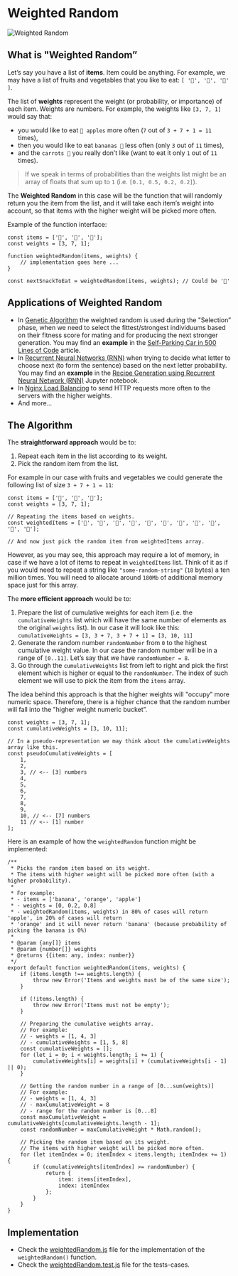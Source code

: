 Weighted Random
===============

![Weighted Random](images/cover.png)

What is "Weighted Random”
-------------------------

Let’s say you have a list of **items**. Item could be anything. For example, we may have a list of fruits and vegetables that you like to eat: `[ '🍌', '🍎', '🥕' ]`.

The list of **weights** represent the weight (or probability, or importance) of each item. Weights are numbers. For example, the weights like `[3, 7, 1]` would say that:

-   you would like to eat `🍎 apples` more often (`7` out of `3 + 7 + 1 = 11` times),
-   then you would like to eat `bananas 🍌` less often (only `3` out of `11` times),
-   and the `carrots 🥕` you really don’t like (want to eat it only `1` out of `11` times).

> If we speak in terms of probabilities than the weights list might be an array of floats that sum up to `1` (i.e. `[0.1, 0.5, 0.2, 0.2]`).

The **Weighted Random** in this case will be the function that will randomly return you the item from the list, and it will take each item’s weight into account, so that items with the higher weight will be picked more often.

Example of the function interface:

    const items = ['🍌', '🍎', '🥕'];
    const weights = [3, 7, 1];

    function weightedRandom(items, weights) {
        // implementation goes here ...
    }

    const nextSnackToEat = weightedRandom(items, weights); // Could be '🍎'

Applications of Weighted Random
-------------------------------

-   In [Genetic Algorithm](https://en.wikipedia.org/wiki/Genetic_algorithm) the weighted random is used during the "Selection” phase, when we need to select the fittest/strongest individuums based on their fitness score for mating and for producing the next stronger generation. You may find an **example** in the [Self-Parking Car in 500 Lines of Code](https://trekhleb.dev/blog/2021/self-parking-car-evolution/) article.
-   In [Recurrent Neural Networks (RNN)](https://en.wikipedia.org/wiki/Recurrent_neural_network) when trying to decide what letter to choose next (to form the sentence) based on the next letter probability. You may find an **example** in the [Recipe Generation using Recurrent Neural Network (RNN)](https://nbviewer.org/github/trekhleb/machine-learning-experiments/blob/master/experiments/recipe_generation_rnn/recipe_generation_rnn.ipynb) Jupyter notebook.
-   In [Nginx Load Balancing](https://docs.nginx.com/nginx/admin-guide/load-balancer/http-load-balancer/) to send HTTP requests more often to the servers with the higher weights.
-   And more…

The Algorithm
-------------

The **straightforward approach** would be to:

1.  Repeat each item in the list according to its weight.
2.  Pick the random item from the list.

For example in our case with fruits and vegetables we could generate the following list of size `3 + 7 + 1 = 11`:

    const items = ['🍌', '🍎', '🥕'];
    const weights = [3, 7, 1];

    // Repeating the items based on weights.
    const weightedItems = ['🍌', '🍌', '🍌', '🍎', '🍎', '🍎', '🍎', '🍎', '🍎', '🍎', '🥕'];

    // And now just pick the random item from weightedItems array.

However, as you may see, this approach may require a lot of memory, in case if we have a lot of items to repeat in `weightedItems` list. Think of it as if you would need to repeat a string like `"some-random-string"` (`18` bytes) a ten million times. You will need to allocate around `180Mb` of additional memory space just for this array.

The **more efficient approach** would be to:

1.  Prepare the list of cumulative weights for each item (i.e. the `cumulativeWeights` list which will have the same number of elements as the original `weights` list). In our case it will look like this: `cumulativeWeights = [3, 3 + 7, 3 + 7 + 1] = [3, 10, 11]`
2.  Generate the random number `randomNumber` from `0` to the highest cumulative weight value. In our case the random number will be in a range of `[0..11]`. Let’s say that we have `randomNumber = 8`.
3.  Go through the `cumulativeWeights` list from left to right and pick the first element which is higher or equal to the `randomNumber`. The index of such element we will use to pick the item from the `items` array.

The idea behind this approach is that the higher weights will "occupy” more numeric space. Therefore, there is a higher chance that the random number will fall into the "higher weight numeric bucket”.

    const weights = [3, 7, 1];
    const cumulativeWeights = [3, 10, 11];

    // In a pseudo-representation we may think about the cumulativeWeights array like this.
    const pseudoCumulativeWeights = [
        1,
        2,
        3, // <-- [3] numbers
        4,
        5,
        6,
        7,
        8,
        9,
        10, // <-- [7] numbers
        11 // <-- [1] number
    ];

Here is an example of how the `weightedRandom` function might be implemented:

    /**
     * Picks the random item based on its weight.
     * The items with higher weight will be picked more often (with a higher probability).
     *
     * For example:
     * - items = ['banana', 'orange', 'apple']
     * - weights = [0, 0.2, 0.8]
     * - weightedRandom(items, weights) in 80% of cases will return 'apple', in 20% of cases will return
     * 'orange' and it will never return 'banana' (because probability of picking the banana is 0%)
     *
     * @param {any[]} items
     * @param {number[]} weights
     * @returns {{item: any, index: number}}
     */
    export default function weightedRandom(items, weights) {
        if (items.length !== weights.length) {
            throw new Error('Items and weights must be of the same size');
        }

        if (!items.length) {
            throw new Error('Items must not be empty');
        }

        // Preparing the cumulative weights array.
        // For example:
        // - weights = [1, 4, 3]
        // - cumulativeWeights = [1, 5, 8]
        const cumulativeWeights = [];
        for (let i = 0; i < weights.length; i += 1) {
            cumulativeWeights[i] = weights[i] + (cumulativeWeights[i - 1] || 0);
        }

        // Getting the random number in a range of [0...sum(weights)]
        // For example:
        // - weights = [1, 4, 3]
        // - maxCumulativeWeight = 8
        // - range for the random number is [0...8]
        const maxCumulativeWeight = cumulativeWeights[cumulativeWeights.length - 1];
        const randomNumber = maxCumulativeWeight * Math.random();

        // Picking the random item based on its weight.
        // The items with higher weight will be picked more often.
        for (let itemIndex = 0; itemIndex < items.length; itemIndex += 1) {
            if (cumulativeWeights[itemIndex] >= randomNumber) {
                return {
                    item: items[itemIndex],
                    index: itemIndex
                };
            }
        }
    }

Implementation
--------------

-   Check the [weightedRandom.js](weightedRandom.js) file for the implementation of the `weightedRandom()` function.
-   Check the [weightedRandom.test.js](__test__/weightedRandom.test.js) file for the tests-cases.
